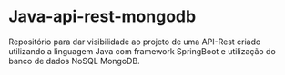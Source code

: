 # Java-api-rest-mongodb
Repositório para dar visibilidade ao projeto de uma API-Rest criado utilizando a linguagem Java com framework SpringBoot e utilização do banco de dados NoSQL MongoDB.
